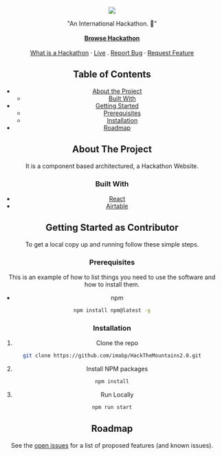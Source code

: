 <!-- PLEASE MAKE SURE TO EDIT EVERY FILE  -->
<!-- PROJECT LOGO -->
<p align="center">
  <a href="https://github.com/MLH-Fellowship/CryptoDrive">
    <img src="https://hackthemountain.tech/static/media/htm.f7288055.svg"  />
  </a>

  <p align="center">
    "An International Hackathon. 🚀"
    <br /><br />
    <a href="https://www.hackthemountain.tech"><strong>Browse Hackathon</strong></a>
    <br />
    <br />
    <a href="https://en.wikipedia.org/wiki/Hackathon">What is a Hackathon</a>
    ·
    <a href="https://www.hackthemountain.tech">Live</a>
    .
    <a href="https://github.com/imabp/HackTheMountains2.0/issues">Report Bug</a>
    ·
    <a href="https://github.com/imabp/HackTheMountains2.0/issues">Request Feature</a>
  </p>
</p>
<center>

<!-- TABLE OF CONTENTS -->

## Table of Contents

- [About the Project](#about-the-project)
  - [Built With](#built-with)
- [Getting Started](#getting-started-as-contributor)
  - [Prerequisites](#prerequisites)
  - [Installation](#installation)
- [Roadmap](#roadmap)



<!-- ABOUT THE PROJECT -->

## About The Project

It is a component based architectured, a Hackathon Website. <br/>


### Built With

- [React](https://reactjs.org/)
- [Airtable](https://airtable.com/)



<!-- GETTING STARTED -->

## Getting Started as Contributor

To get a local copy up and running follow these simple steps.

### Prerequisites

This is an example of how to list things you need to use the software and how to install them.

- npm

```sh
npm install npm@latest -g
```

### Installation

1. Clone the repo

```sh
git clone https://github.com/imabp/HackTheMountains2.0.git
```

2. Install NPM packages

```sh
npm install
```
3. Run Locally

```sh
npm run start
```
<!-- ROADMAP -->

## Roadmap

See the [open issues](https://github.com/imabp/HackTheMountains2.0/issues) for a list of proposed features (and known issues).

